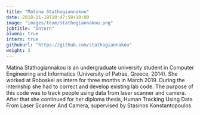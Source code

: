 ```yaml
---
title: "Matina Stathogiannakou"
date: 2018-11-19T10:47:58+10:00
image: "images/team/stathogiannakou.png"
jobtitle: "Intern"
alumni: true
intern: true
githuburl: "https://github.com/stathogiannakou"
weight: 3
---
```

Matina Stathogiannakou is an undergraduate university student in Computer Engineering and Informatics (University of Patras, Greece, 2014). She worked at Roboskel as intern for three months in March 2019. During the internship she had to correct and develop existing lab code. The purpose of this code was to track people using data from laser scanner and camera. After that she continued for her diploma thesis, Human Tracking Using Data From Laser Scanner And Camera, supervised by Stasinos Konstantopoulos.
